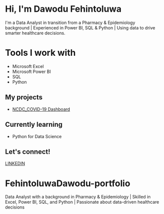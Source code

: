 # Hi, I'm Dawodu Fehintoluwa 

I'm a Data Analyst in transition from a Pharmacy & Epidemiology background | Experienced in Power BI, SQL & Python | Using data to drive smarter healthcare decisions.

# Tools I work with
- Microsoft Excel
- Microsoft Power BI
- SQL
- Python

## My projects
- [NCDC_COVID-19 Dashboard](https://github.com/FehintoluwaDawodu/NCDC_COVID-19-REPORT)

## Currently learning
- Python for Data Science


## Let's connect!
[LINKEDIN](https://www.linkedin.com/in/fehintoluwa-dawodu-80073a158?utm_source=share&utm_campaign=share_via&utm_content=profile&utm_medium=android_app)


# FehintoluwaDawodu-portfolio
Data Analyst with a background in Pharmacy &amp; Epidemiology | Skilled in Excel, Power BI, SQL, and Python | Passionate about data-driven healthcare decisions

